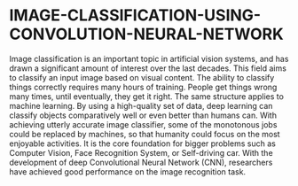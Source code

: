 # IMAGE-CLASSIFICATION-USING-CONVOLUTION-NEURAL-NETWORK
Image classification is an important topic in artificial vision systems, and has drawn a  significant amount of interest over the last decades. This field aims to classify an input  image based on visual content. The ability to classify things correctly requires many hours of training. People get things  wrong many times, until eventually, they get it right. The same structure applies to machine  learning. By using a high-quality set of data, deep learning can classify objects comparatively  well or even better than humans can. With achieving utterly accurate image classifier, some  of the monotonous jobs could be replaced by machines, so that humanity could focus on  the most enjoyable activities. It is the core foundation for bigger problems such as Computer Vision, Face Recognition  System, or Self-driving car. With the development of deep Convolutional Neural Network  (CNN), researchers have achieved good performance on the image recognition task. 
